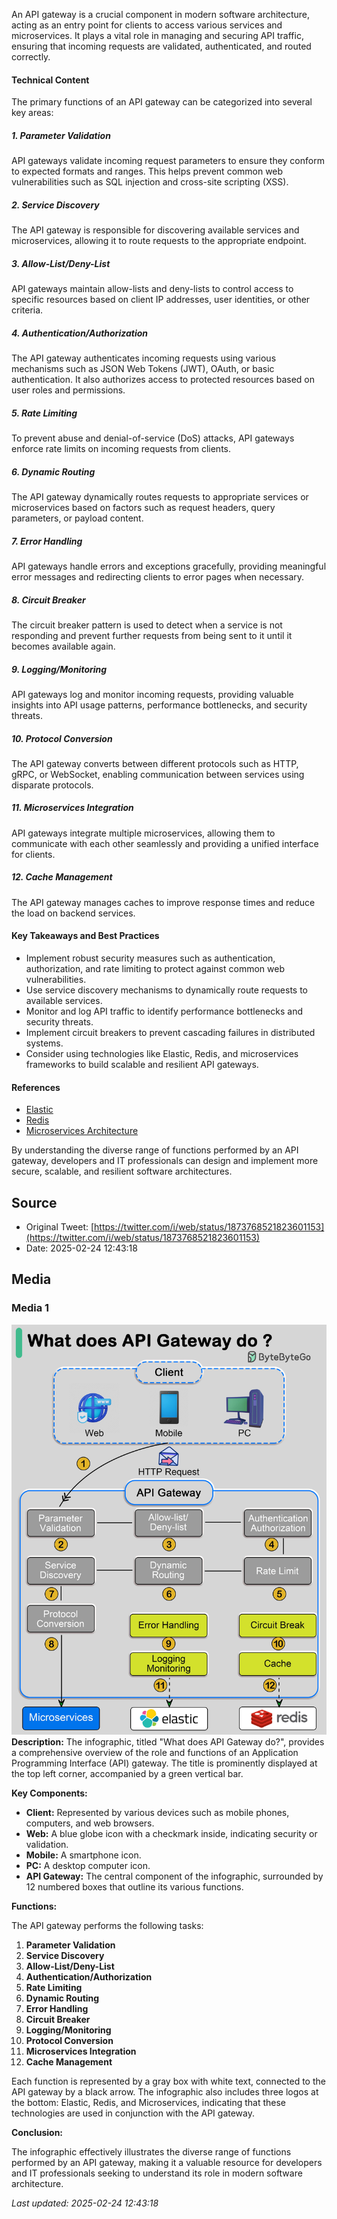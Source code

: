 An API gateway is a crucial component in modern software architecture, acting as an entry point for clients to access various services and microservices. It plays a vital role in managing and securing API traffic, ensuring that incoming requests are validated, authenticated, and routed correctly.

#### Technical Content
The primary functions of an API gateway can be categorized into several key areas:

##### 1. **Parameter Validation**
API gateways validate incoming request parameters to ensure they conform to expected formats and ranges. This helps prevent common web vulnerabilities such as SQL injection and cross-site scripting (XSS).

##### 2. **Service Discovery**
The API gateway is responsible for discovering available services and microservices, allowing it to route requests to the appropriate endpoint.

##### 3. **Allow-List/Deny-List**
API gateways maintain allow-lists and deny-lists to control access to specific resources based on client IP addresses, user identities, or other criteria.

##### 4. **Authentication/Authorization**
The API gateway authenticates incoming requests using various mechanisms such as JSON Web Tokens (JWT), OAuth, or basic authentication. It also authorizes access to protected resources based on user roles and permissions.

##### 5. **Rate Limiting**
To prevent abuse and denial-of-service (DoS) attacks, API gateways enforce rate limits on incoming requests from clients.

##### 6. **Dynamic Routing**
The API gateway dynamically routes requests to appropriate services or microservices based on factors such as request headers, query parameters, or payload content.

##### 7. **Error Handling**
API gateways handle errors and exceptions gracefully, providing meaningful error messages and redirecting clients to error pages when necessary.

##### 8. **Circuit Breaker**
The circuit breaker pattern is used to detect when a service is not responding and prevent further requests from being sent to it until it becomes available again.

##### 9. **Logging/Monitoring**
API gateways log and monitor incoming requests, providing valuable insights into API usage patterns, performance bottlenecks, and security threats.

##### 10. **Protocol Conversion**
The API gateway converts between different protocols such as HTTP, gRPC, or WebSocket, enabling communication between services using disparate protocols.

##### 11. **Microservices Integration**
API gateways integrate multiple microservices, allowing them to communicate with each other seamlessly and providing a unified interface for clients.

##### 12. **Cache Management**
The API gateway manages caches to improve response times and reduce the load on backend services.

#### Key Takeaways and Best Practices
* Implement robust security measures such as authentication, authorization, and rate limiting to protect against common web vulnerabilities.
* Use service discovery mechanisms to dynamically route requests to available services.
* Monitor and log API traffic to identify performance bottlenecks and security threats.
* Implement circuit breakers to prevent cascading failures in distributed systems.
* Consider using technologies like Elastic, Redis, and microservices frameworks to build scalable and resilient API gateways.

#### References
* [Elastic](https://www.elastic.co/)
* [Redis](https://redis.io/)
* [Microservices Architecture](https://microservices.io/)

By understanding the diverse range of functions performed by an API gateway, developers and IT professionals can design and implement more secure, scalable, and resilient software architectures.
## Source

- Original Tweet: [https://twitter.com/i/web/status/1873768521823601153](https://twitter.com/i/web/status/1873768521823601153)
- Date: 2025-02-24 12:43:18


## Media

### Media 1
![media_0](./image_1.jpg)
**Description:** The infographic, titled "What does API Gateway do?", provides a comprehensive overview of the role and functions of an Application Programming Interface (API) gateway. The title is prominently displayed at the top left corner, accompanied by a green vertical bar.

**Key Components:**

* **Client:** Represented by various devices such as mobile phones, computers, and web browsers.
* **Web:** A blue globe icon with a checkmark inside, indicating security or validation.
* **Mobile:** A smartphone icon.
* **PC:** A desktop computer icon.
* **API Gateway:** The central component of the infographic, surrounded by 12 numbered boxes that outline its various functions.

**Functions:**

The API gateway performs the following tasks:

1. **Parameter Validation**
2. **Service Discovery**
3. **Allow-List/Deny-List**
4. **Authentication/Authorization**
5. **Rate Limiting**
6. **Dynamic Routing**
7. **Error Handling**
8. **Circuit Breaker**
9. **Logging/Monitoring**
10. **Protocol Conversion**
11. **Microservices Integration**
12. **Cache Management**

Each function is represented by a gray box with white text, connected to the API gateway by a black arrow. The infographic also includes three logos at the bottom: Elastic, Redis, and Microservices, indicating that these technologies are used in conjunction with the API gateway.

**Conclusion:**

The infographic effectively illustrates the diverse range of functions performed by an API gateway, making it a valuable resource for developers and IT professionals seeking to understand its role in modern software architecture.

*Last updated: 2025-02-24 12:43:18*